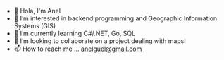 - 👋 Hola, I'm Anel
- 👀 I’m interested in backend programming and Geographic Information Systems (GIS)
- 🌱 I’m currently learning C#/.NET, Go, SQL
- 💞️ I’m looking to collaborate on a project dealing with maps!
- 📫 How to reach me ... anelguel@gmail.com

<!---
anelguel/anelguel is a ✨ special ✨ repository because its `README.md` (this file) appears on your GitHub profile.
You can click the Preview link to take a look at your changes.
--->

